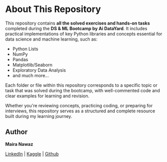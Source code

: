 #  About This Repository

This repository contains **all the solved exercises and hands-on tasks** completed during the **DS & ML Bootcamp by Ai DataYard**. It includes practical implementations of key Python libraries and concepts essential for data science and machine learning, such as:

*  Python Lists
*  NumPy
*  Pandas 
*  Matplotlib/Seaborn 
*  Exploratory Data Analysis
*  and much more...

Each folder or file within this repository corresponds to a specific topic or task that was solved during the bootcamp, with well-commented code and clear examples for learning and revision.

Whether you're reviewing concepts, practicing coding, or preparing for interviews, this repository serves as a structured and complete resource built during my learning journey.

##  Author

**Maira Nawaz**

[LinkedIn](https://www.linkedin.com/in/mairanawaz/) | [Kaggle](https://www.kaggle.com/mairanawaz) | [Github](https://github.com/Maira-Nawaz)

